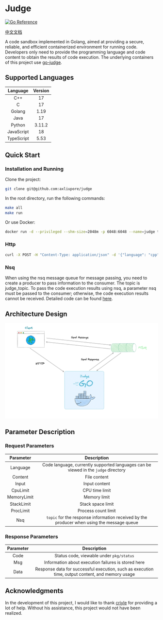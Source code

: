 # Judge

[![Go Reference](https://pkg.go.dev/badge/github.com/axliupore/judge.svg)](https://pkg.go.dev/github.com/axliupore/judge)

[中文文档](README.cn.md)

A code sandbox implemented in Golang, aimed at providing a secure, reliable, and efficient containerized environment for
running code. Developers only need to provide the programming language and code content to obtain the results of code
execution. The underlying containers of this project use [go-judge](https://github.com/criyle/go-judge).

## Supported Languages

|  Language  | Version |
|:----------:|:-------:|
|    C++     |   17    |
|     C      |   17    |
|   Golang   |  1.19   |
|    Java    |   17    |
|   Python   | 3.11.2  |
| JavaScript |   18    |
| TypeScript |  5.53   |

## Quick Start

### Installation and Running

Clone the project:

```bash
git clone git@github.com:axliupore/judge
```

In the root directory, run the following commands:

```bash
make all
make run
```

Or use Docker:

```bash
docker run -d --privileged --shm-size=2048m -p 6048:6048 --name=judge trialoj/judge:0.0.1
```

### Http

```bash
curl -X POST -H "Content-Type: application/json" -d '{"language": "cpp", "content":"#include <iostream>\nusing namespace std;\nint main() {\ncout << 10 << endl;\n}"}' http://127.0.0.1:6048/judge
```

### Nsq

When using the nsq message queue for message passing, you need to create a producer to pass information to the consumer.
The topic is judge_topic. To pass the code execution results using nsq, a parameter nsq must be passed to the consumer;
otherwise, the code execution results cannot be received. Detailed code can be
found [here](https://github.com/axliupore/judge/blob/master/pkg/nsq/nsq_test.go).

## Architecture Design

![design](./doc/design.png)

## Parameter Description

### Request Parameters

|  Parameter  |                                        Description                                         |
|:-----------:|:------------------------------------------------------------------------------------------:|
|  Language   |    Code language, currently supported languages can be viewed in the `judge` directory     |
|   Content   |                                        File content                                        |
|    Input    |                                       Input content                                        |
|  CpuLimit   |                                       CPU time limit                                       |
| MemoryLimit |                                        Memory limit                                        |
| StackLimit  |                                     Stack space limit                                      |
|  ProcLimit  |                                    Process count limit                                     |
|     Nsq     | `topic` for the response information received by the producer when using the message queue |

### Response Parameters

| Parameter |                                           Description                                            |
|:---------:|:------------------------------------------------------------------------------------------------:|
|   Code    |                             Status code, viewable under `pkg/status`                             |
|    Msg    |                       Information about execution failures is stored here                        |
|   Data    | Response data for successful execution, such as execution time, output content, and memory usage |

## Acknowledgments

In the development of this project, I would like to thank [criyle](https://github.com/criyle) for providing a lot of
help. Without his assistance,
this project would not have been realized.